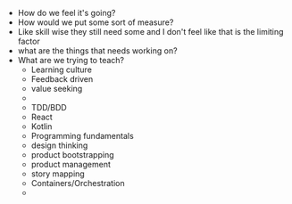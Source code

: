 - How do we feel it's going?
- How would we put some sort of measure?
- Like skill wise they still need some and I don't feel like that is the limiting factor
- what are the things that needs working on?
- What are we trying to teach?
	- Learning culture
	- Feedback driven
	- value seeking
	-
	- TDD/BDD
	- React
	- Kotlin
	- Programming fundamentals
	- design thinking
	- product bootstrapping
	- product management
	- story mapping
	- Containers/Orchestration
	-